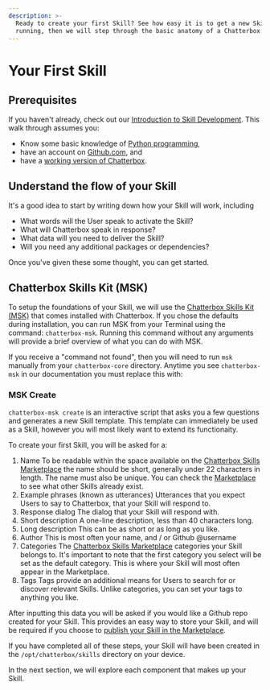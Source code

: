 ```yaml
---
description: >-
  Ready to create your first Skill? See how easy it is to get a new Skill up and
  running, then we will step through the basic anatomy of a Chatterbox Skill.
---
```


# Your First Skill

## Prerequisites

If you haven't already, check out our [Introduction to Skill Development](./). This walk through assumes you:

* Know some basic knowledge of [Python programming](https://www.python.org/),
* have an account on [Github.com](https://github.com), and
* have a [working version of Chatterbox](../../using-chatterbox-ai/get-chatterbox/).

## Understand the flow of your Skill

It's a good idea to start by writing down how your Skill will work, including

* What words will the User speak to activate the Skill?
* What will Chatterbox speak in response?
* What data will you need to deliver the Skill?
* Will you need any additional packages or dependencies?

Once you've given these some thought, you can get started.

## Chatterbox Skills Kit \(MSK\)

To setup the foundations of your Skill, we will use the [Chatterbox Skills Kit \(MSK\)](../../chatterbox-technologies/chatterbox-skills-kit.md) that comes installed with Chatterbox. If you chose the defaults during installation, you can run MSK from your Terminal using the command: `chatterbox-msk`. Running this command without any arguments will provide a brief overview of what you can do with MSK.

If you receive a "command not found", then you will need to run `msk` manually from your `chatterbox-core` directory. Anytime you see `chatterbox-msk` in our documentation you must replace this with:

### MSK Create

`chatterbox-msk create` is an interactive script that asks you a few questions and generates a new Skill template. This template can immediately be used as a Skill, however you will most likely want to extend its functionaity.

To create your first Skill, you will be asked for a:

1. Name  To be readable within the space available on the [Chatterbox Skills Marketplace](https://market.chatterbox.ai) the name should be short, generally under 22 characters in length. The name must also be unique. You can check the [Marketplace](https://market.chatterbox.ai) to see what other Skills already exist. 
2. Example phrases \(known as utterances\)  Utterances that you expect Users to say to Chatterbox, that your Skill will respond to. 
3. Response dialog  The dialog that your Skill will respond with. 
4. Short description  A one-line description, less than 40 characters long. 
5. Long description  This can be as short or as long as you like. 
6. Author  This is most often your name, and / or Github @username 
7. Categories  The [Chatterbox Skills Marketplace](https://market.chatterbox.ai) categories your Skill belongs to. It's important to note that the first category you select will be set as the default category. This is where your Skill will most often appear in the Marketplace. 
8. Tags  Tags provide an additional means for Users to search for or discover relevant Skills. Unlike categories, you can set your tags to anything you like.

After inputting this data you will be asked if you would like a Github repo created for your Skill. This provides an easy way to store your Skill, and will be required if you choose to [publish your Skill in the Marketplace](../marketplace-submission/).

If you have completed all of these steps, your Skill will have been created in the `/opt/chatterbox/skills` directory on your device.

In the next section, we will explore each component that makes up your Skill.

